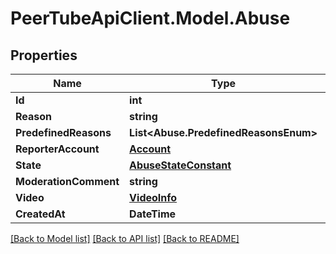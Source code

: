 # PeerTubeApiClient.Model.Abuse

## Properties

Name | Type | Description | Notes
------------ | ------------- | ------------- | -------------
**Id** | **int** |  | [optional] 
**Reason** | **string** |  | [optional] 
**PredefinedReasons** | **List&lt;Abuse.PredefinedReasonsEnum&gt;** |  | [optional] 
**ReporterAccount** | [**Account**](Account.md) |  | [optional] 
**State** | [**AbuseStateConstant**](AbuseStateConstant.md) |  | [optional] 
**ModerationComment** | **string** |  | [optional] 
**Video** | [**VideoInfo**](VideoInfo.md) |  | [optional] 
**CreatedAt** | **DateTime** |  | [optional] 

[[Back to Model list]](../README.md#documentation-for-models) [[Back to API list]](../README.md#documentation-for-api-endpoints) [[Back to README]](../README.md)

